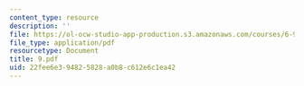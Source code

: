 ```yaml
---
content_type: resource
description: ''
file: https://ol-ocw-studio-app-production.s3.amazonaws.com/courses/6-973-organic-optoelectronics-spring-2003/22fee6e394825828a0b8c612e6c1ea42_9.pdf
file_type: application/pdf
resourcetype: Document
title: 9.pdf
uid: 22fee6e3-9482-5828-a0b8-c612e6c1ea42
---
```

